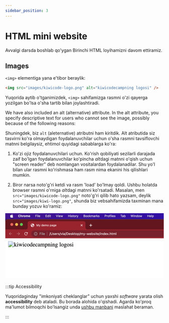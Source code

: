 ```yaml
---
sidebar_position: 3
---
```


# HTML mini website

Avvalgi darsda boshlab qo'ygan Birinchi HTML loyihamizni davom ettiramiz.

## Images

`<img>` elementiga yana e'tibor beraylik:

```html
<img src="images/kiwicode-logo.png" alt="kiwicodecampning logosi" />
```

Yuqorida aytib o'tganimizdek, `<img>` sahifamizga rasmni o'zi qayerga yozilgan bo'lsa o'sha tartib bilan joylashtiradi.

We have also included an alt (alternative) attribute. In the alt attribute, you specify descriptive text for users who cannot see the image, possibly because of the following reasons:

Shuningdek, biz `alt` (aleternative) atributni ham kiritdik. Alt atributida siz tasvirni ko'ra olmaydigan foydalanuvchilar uchun o'sha rasmni tavsiflovchi matnni belgilaysiz, ehtimol quyidagi sabablarga ko'ra:

1. Ko'zi ojiz foydalanuvchilari uchun. Ko'rish qobiliyati sezilarli darajada zaif bo'lgan foydalanuvchilar ko'pincha *alt*dagi matnni o'qish uchun "screen reader" deb nomlangan vositalardan foydalanadilar. Shu yo'l bilan ular rasmni ko'rishmasa ham rasm nima ekanini his qilishlari mumkin.

2. Biror narsa noto'g'ri ketdi va rasm 'load' bo'lmay qoldi. Ushbu holatda browser rasmni o'rniga *alt*dagi matnni ko'rsatadi. Masalan, men `src="images/kiwicode-logo.png"` noto'g'ri qilib hato yazsam, deylik `src="images/kiwi-logo.png"`, shunda biz vebsahifamizda taxminan mana bunday yozuv ko'ramiz:

![cannot load the kiwicodecamp logo img because wrong path](./img/cannot-load-img.png)

:::tip Accessibility

Yuqoridaginday "imkoniyati cheklanglar" uchun yaxshi _software_ yarata olish **accessibility** deb ataladi. Bu borada alohida o'qishadi. Agarda ko'proq ma'lumot bilmoqchi bo'lsangiz unda [ushbu manbani](https://developer.mozilla.org/en-US/docs/Learn/Accessibility) maslahat beraman.

:::
